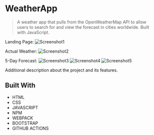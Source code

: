 
# WeatherApp

>  A weather app that pulls from the OpenWeatherMap API to allow users to search for and view the forecast in cities worldwide. Built with JavaScript.

Landing Page:
![Screenshot1](https://github.com/dhakadeeksha001/Weather-app/assets/102222425/a26b9f8e-ff60-468c-a89b-6271a13ef265)

Actual Weather:
![Screenshot2](https://github.com/dhakadeeksha001/Weather-app/assets/102222425/4eaf4047-b035-420c-80de-3ba6b0dab1ed)

5-Day Forecast:
![Screenshot3](https://github.com/dhakadeeksha001/Weather-app/assets/102222425/1be61453-43de-4b81-81f6-d82279ca2525)
![Screenshot4](https://github.com/dhakadeeksha001/Weather-app/assets/102222425/260b3354-53e4-4acd-b4c7-04638f6725df)
![Screenshot5](https://github.com/dhakadeeksha001/Weather-app/assets/102222425/1e8561bb-0f20-4ae9-9264-181347681de5)


Additional description about the project and its features.

## Built With

- HTML 
- CSS
- JAVASCRIPT
- NPM
- WEBPACK
- BOOTSTRAP
- GITHUB ACTIONS


